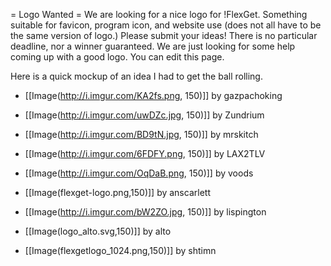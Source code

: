 = Logo Wanted =
We are looking for a nice logo for !FlexGet. Something suitable for favicon, program icon, and website use (does not all have to be the same version of logo.) Please submit your ideas! There is no particular deadline, nor a winner guaranteed. We are just looking for some help coming up with a good logo. You can edit this page.

Here is a quick mockup of an idea I had to get the ball rolling.

 - [[Image(http://i.imgur.com/KA2fs.png, 150)]] by gazpachoking

 - [[Image(http://i.imgur.com/uwDZc.jpg, 150)]] by Zundrium

 - [[Image(http://i.imgur.com/BD9tN.jpg, 150)]] by mrskitch

 - [[Image(http://i.imgur.com/6FDFY.png, 150)]] by LAX2TLV

 - [[Image(http://i.imgur.com/OqDaB.png, 150)]] by voods

 - [[Image(flexget-logo.png,150)]] by anscarlett

 - [[Image(http://i.imgur.com/bW2ZO.jpg, 150)]] by lispington

 - [[Image(logo_alto.svg,150)]] by alto

 - [[Image(flexgetlogo_1024.png,150)]] by shtimn